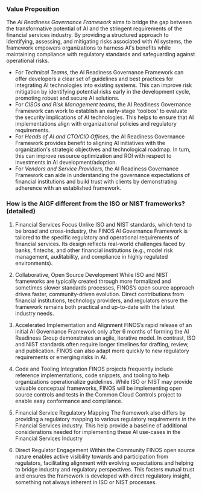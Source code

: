 ### Value Proposition

The *AI Readiness Governance Framework* aims to bridge the gap between the transformative potential of AI and the stringent requirements of the financial services industry. By providing a structured approach to identifying, assessing, and mitigating risks associated with AI systems, the framework empowers organizations to harness AI's benefits while maintaining compliance with regulatory standards and safeguarding against operational risks.

- For *Technical Teams*, the AI Readiness Governance Framework can offer developers a clear set of guidelines and best practices for integrating AI technologies into existing systems. This can improve risk mitigation by identifying potential risks early in the development cycle, promoting robust and secure AI solutions.
- For *CISOs and Risk Management teams*, the AI Readiness Governance Framework can work to establish an early-stage 'toolbox' to evaluate the security implications of AI technologies. This helps to ensure that AI implementations align with organizational policies and regulatory requirements.
- For *Heads of AI and CTO/CIO Offices*, the AI Readiness Governance Framework provides benefit to aligning AI initiatives with the organization's strategic objectives and technological roadmap. In turn, this can improve resource optimization and ROI with respect to investments in AI development/adoption.
- For *Vendors and Service Providers*, the AI Readiness Governance Framework can aide in understanding the governance expectations of financial institutions and build trust with clients by demonstrating adherence with an established framework.

### How is the AIGF different from the ISO or NIST frameworks? (detailed)

1. Financial Services Focus
Unlike ISO and NIST standards, which tend to be broad and cross-industry, the FINOS AI Governance Framework is tailored to the specific regulatory and operational requirements of financial services. Its design reflects real-world challenges faced by banks, fintechs, and other financial institutions (e.g., model risk management, auditability, and compliance in highly regulated environments).

2. Collaborative, Open Source Development
While ISO and NIST frameworks are typically created through more formalized and sometimes slower standards processes, FINOS’s open source approach drives faster, community-driven evolution. Direct contributions from financial institutions, technology providers, and regulators ensure the framework remains both practical and up-to-date with the latest industry needs.

3. Accelerated Implementation and Alignment
FINOS’s rapid release of an initial AI Governance Framework only after 6 months of forming the AI Readiness Group demonstrates an agile, iterative model. In contrast, ISO and NIST standards often require longer timelines for drafting, review, and publication. FINOS can also adapt more quickly to new regulatory requirements or emerging risks in AI.

4. Code and Tooling Integration
FINOS projects frequently include reference implementations, code snippets, and tooling to help organizations operationalize guidelines. While ISO or NIST may provide valuable conceptual frameworks, FINOS will be implementing open source controls and tests in the Common Cloud Controls project to enable easy conformance and compliance. 

5. Financial Service Regulatory Mapping
The framework also differs by providing a regulatory mapping to various regulatory requirements in the Financial Services industry. This help provide a baseline of additional considerations needed for implementing these AI use-cases in the Financial Services Industry

6. Direct Regulator Engagement Within the Community
FINOS open source nature enables active visibility towards and participation from regulators, facilitating alignment with evolving expectations and helping to bridge industry and regulatory perspectives. This fosters mutual trust and ensures the framework is developed with direct regulatory insight, something not always inherent in ISO or NIST processes.
